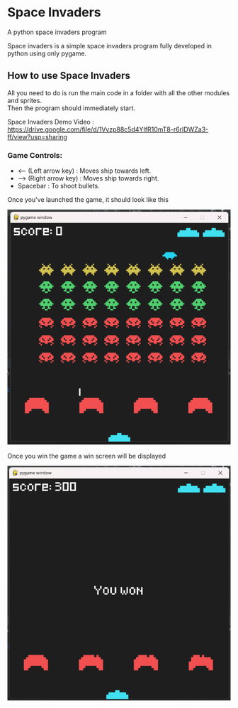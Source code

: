 # Space Invaders
A python space invaders program
  
Space invaders is a simple space invaders program fully developed in python using only pygame.  
  
## How to use Space Invaders  
All you need to do is run the main code in a folder with all the other modules and sprites.  
Then the program should immediately start.

Space Invaders Demo Video : https://drive.google.com/file/d/1Vvzp88c5d4YIfR10mT8-r6rIDWZa3-ff/view?usp=sharing

### Game Controls:
* <-- (Left arrow key) : Moves ship towards left.
* --> (Right arrow key) : Moves ship towards right.
* Spacebar : To shoot bullets.
  
Once you've launched the game, it should look like this   

![](images/gamestart.png)  
  
Once you win the game a win screen will be displayed

![](images/winscreen.png)
